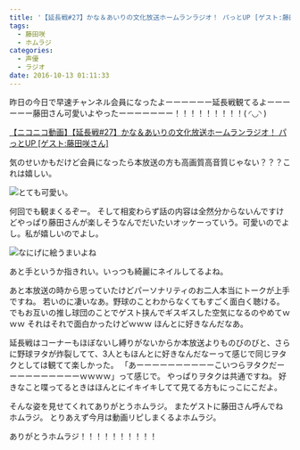 ```yaml
---
title: '【延長戦#27】かな＆あいりの文化放送ホームランラジオ！ パっとUP [ゲスト:藤田咲さん]'
tags:
  - 藤田咲
  - ホムラジ
categories:
  - 声優
  - ラジオ
date: 2016-10-13 01:11:33
---
```


昨日の今日で早速チャンネル会員になったよーーーーーー延長戦観てるよーーーーーー藤田さん可愛いよやったーーーーーーー！！！！！！！！！( ◜◡◝ )
<!-- more -->
<a target="_blank" href="http://www.nicovideo.jp/watch/1476099645">【ニコニコ動画】【延長戦#27】かな＆あいりの文化放送ホームランラジオ！ パっとUP [ゲスト:藤田咲さん]</a>

気のせいかもだけど会員になったら本放送の方も高画質高音質じゃない？？？これは嬉しい。

![とても可愛い。](/sblog/img/20161012_homu01.jpg)

何回でも観まくるぞー。
そして相変わらず話の内容は全然分からないんですけどやっぱり藤田さんが楽しそうなんでだいたいオッケーっていう。可愛いのでよし。私が嬉しいのでよし。

![なにげに絵うまいよね](/sblog/img/20161012_homu02.jpg)

あと手というか指きれい。いっつも綺麗にネイルしてるよね。

あと本放送の時から思っていたけどパーソナリティのお二人本当にトークが上手ですね。
若いのに凄いなあ。野球のことわからなくてもすごく面白く聴ける。
でもお互いの推し球団のことでゲスト挟んでギスギスした空気になるのやめてｗｗｗ
それはそれで面白かったけどｗｗｗ
ほんとに好きなんだなあ。


延長戦はコーナーもほぼないし縛りがないからか本放送よりものびのびと、さらに野球ヲタが炸裂してて、3人ともほんとに好きなんだなーって感じで同じヲタクとしては観てて楽しかった。
「あーーーーーーーーーーこいつらヲタクだーーーーーーーーーーｗｗｗｗ」って感じで。
やっぱりヲタクは共通ですね。
好きなこと喋ってるときはほんとにイキイキしてて見てる方もにっこにこだよ。

そんな姿を見せてくれてありがとうホムラジ。
またゲストに藤田さん呼んでねホムラジ。
とりあえず今月は動画リピしまくるよホムラジ。

ありがとうホムラジ！！！！！！！！！！
